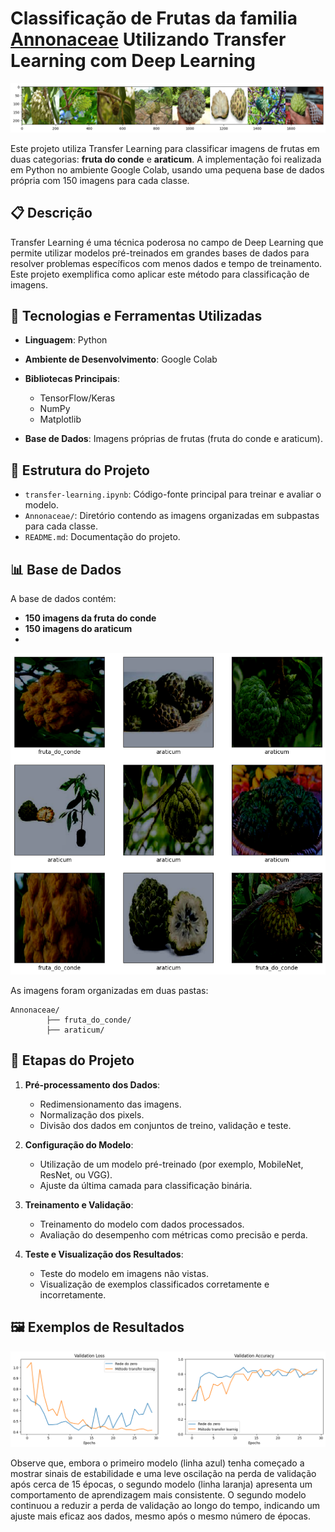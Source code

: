 # Classificação de Frutas da familia [Annonaceae](https://pt.wikipedia.org/wiki/Annonaceae) Utilizando Transfer Learning com Deep Learning

![datase](images/dataset.png)

Este projeto utiliza Transfer Learning para classificar imagens de frutas em duas categorias: **fruta do conde** e **araticum**. A implementação foi realizada em Python no ambiente Google Colab, usando uma pequena base de dados própria com 150 imagens para cada classe.

## 📋 Descrição

Transfer Learning é uma técnica poderosa no campo de Deep Learning que permite utilizar modelos pré-treinados em grandes bases de dados para resolver problemas específicos com menos dados e tempo de treinamento. Este projeto exemplifica como aplicar este método para classificação de imagens.

## 🚀 Tecnologias e Ferramentas Utilizadas

- **Linguagem**: Python
- **Ambiente de Desenvolvimento**: Google Colab
- **Bibliotecas Principais**:
  - TensorFlow/Keras
  - NumPy
  - Matplotlib

- **Base de Dados**: Imagens próprias de frutas (fruta do conde e araticum).

## 📂 Estrutura do Projeto

- `transfer-learning.ipynb`: Código-fonte principal para treinar e avaliar o modelo.
- `Annonaceae/`: Diretório contendo as imagens organizadas em subpastas para cada classe.
- `README.md`: Documentação do projeto.

## 📊 Base de Dados

A base de dados contém:
- **150 imagens da fruta do conde**
- **150 imagens do araticum**
- 
![datase1](images/dataset1.png)

As imagens foram organizadas em duas pastas:

    Annonaceae/
            ├── fruta_do_conde/
            ├── araticum/


## 🔧 Etapas do Projeto

1. **Pré-processamento dos Dados**:
   - Redimensionamento das imagens.
   - Normalização dos pixels.
   - Divisão dos dados em conjuntos de treino, validação e teste.

2. **Configuração do Modelo**:
   - Utilização de um modelo pré-treinado (por exemplo, MobileNet, ResNet, ou VGG).
   - Ajuste da última camada para classificação binária.

3. **Treinamento e Validação**:
   - Treinamento do modelo com dados processados.
   - Avaliação do desempenho com métricas como precisão e perda.

4. **Teste e Visualização dos Resultados**:
   - Teste do modelo em imagens não vistas.
   - Visualização de exemplos classificados corretamente e incorretamente.

## 🖼️ Exemplos de Resultados

![fig](images/comparacao.png)

Observe que, embora o primeiro modelo (linha azul) tenha começado a mostrar sinais de estabilidade e uma leve oscilação na perda de validação após cerca de 15 épocas, o segundo modelo (linha laranja) apresenta um comportamento de aprendizagem mais consistente. O segundo modelo continuou a reduzir a perda de validação ao longo do tempo, indicando um ajuste mais eficaz aos dados, mesmo após o mesmo número de épocas.
